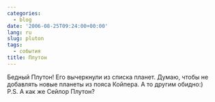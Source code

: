 ```yaml
---
categories:
  - blog
date: '2006-08-25T09:24:00+00:00'
lang: ru
slug: pluton
tags:
  - события
title: Плутон
---
```




Бедный Плутон! Его вычеркнули из списка планет. Думаю, чтобы не добавлять новые планеты из пояса Койпера. А то другим обидно:)  
P.S. А как же Сейлор Плутон?
